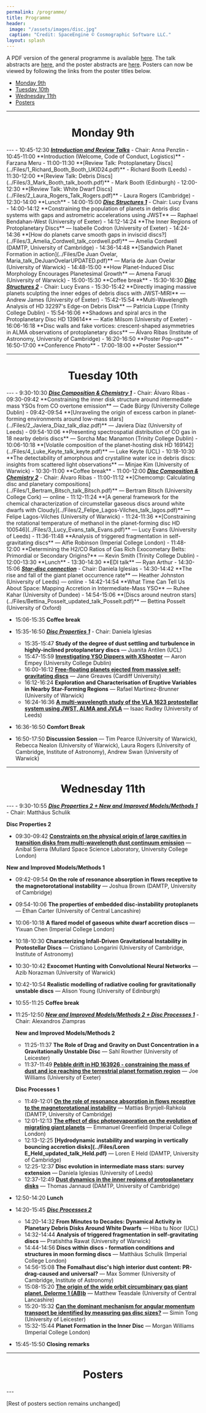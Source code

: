 ```yaml
---
permalink: /programme/
title: Programme
header:
 image: "/assets/images/disc.jpg"
 caption: "Credit: SpaceEngine © Cosmographic Software LLC."
layout: splash
---
```


A PDF version of the general programme is available [here](../assets/images/Programme.pdf). The talk abstracts are [here](../assets/images/Talks.pdf), and the poster abstracts are [here](../assets/images/Posters.pdf). Posters can now be viewed by following the links from the poster titles below.

- [Monday 9th](#monday-9th)
- [Tuesday 10th](#tuesday-10th)
- [Wednesday 11th](#wednesday-11th)
- [Posters](#posters)

---
<h1 id="monday-9th" style="text-align: center;">Monday 9th</h1>
---
- 10:45-12:30 <u><b><i>Introduction and Review Talks</i></b></u> - Chair: Anna Penzlin
 - 10:45-11:00  **Introduction (Welcome, Code of Conduct, Logistics)** - Farzana Meru
 - 11:00-11:30  **[Review Talk: Protoplanetary Discs](../Files/1_Richard_Booth_Booth_UKID24.pdf)** - Richard Booth (Leeds)
 - 11:30-12:00  **[Review Talk: Debris Discs](../Files/3_Mark_Booth_talk_booth.pdf)** - Mark Booth (Edinburgh)
 - 12:00-12:30  **[Review Talk: White Dwarf Discs](../Files/2_Laura_Rogers_Talk_Rogers.pdf)** - Laura Rogers (Cambridge)
- 12:30-14:00  **Lunch**
- 14:00-15:00 <u><b><i>Disc Structures 1</i></b></u> - Chair: Lucy Evans
   - 14:00-14:12 **Constraining the population of planets in debris disc systems with gaps and astrometric accelerations using JWST** — Raphael Bendahan-West (University of Exeter)
   - 14:12-14:24 **The Inner Regions of Protoplanetary Discs** — Isabelle Codron (University of Exeter)
   - 14:24-14:36 **[How do planets carve smooth gaps in inviscid discs?](../Files/3_Amelia_Cordwell_talk_cordwell.pdf)** — Amelia Cordwell (DAMTP, University of Cambridge)
   - 14:36-14:48 **[Sandwich Planet Formation in action](../Files/De Juan Ovelar, Maria_talk_DeJuanOvelarUPDATED.pdf)** — Maria de Juan Ovelar (University of Warwick)
   - 14:48-15:00 **How Planet-Induced Disc Morphology Encourages Planetesimal Growth** — Amena Faruqi (University of Warwick)
- 15:00-15:30  **Coffee break**
- 15:30-16:30 <u><b><i>Disc Structures 2</i></b></u> - Chair: Lucy Evans
   - 15:30-15:42 **Directly imaging massive planets sculpting the inner edges of debris discs with JWST-MIRI** — Andrew James (University of Exeter)
   - 15:42-15:54 **Multi-Wavelength Analysis of HD 32297's Edge-on Debris Disk** — Patricia Luppe (Trinity College Dublin)
   - 15:54-16:06 **Shadows and spiral arcs in the Protoplanetary Disc HD 139614** — Katie Milsom (University of Exeter)
   - 16:06-16:18 **Disc walls and fake vortices: crescent-shaped asymmetries in ALMA observations of protoplanetary discs** — Álvaro Ribas (Institute of Astronomy, University of Cambridge)
- 16:20-16:50  **Poster Pop-ups**
- 16:50-17:00 **Conference Photo**
- 17:00-18:00  **Poster Session**

---
<h1 id="tuesday-10th" style="text-align: center;">Tuesday 10th</h1>
---
- 9:30-10:30    <u><b><i>Disc Composition & Chemistry 1</i></b></u> - Chair: Álvaro Ribas
   - 09:30-09:42 **Constraining the inner disk structure around intermediate mass YSOs from CO overtone emission** — Cade Bürgy (University College Dublin)
   - 09:42-09:54 **[Unraveling the origin of excess carbon in planet-forming environments around low-mass stars](../Files/2_Javiera_Díaz_talk_diaz.pdf)** — Javiera Díaz (University of Leeds)
   - 09:54-10:06 **Presenting spectrospatial distribution of CO gas in 18 nearby debris discs** — Sorcha Mac Manamon (Trinity College Dublin)
   - 10:06-10:18 **[Volatile composition of the planet-hosting disk HD 169142](../Files/4_Luke_Keyte_talk_keyte.pdf)** — Luke Keyte (UCL)
   - 10:18-10:30 **The detectability of amorphous and crystalline water ice in debris discs: insights from scattered light observations** — Minjae Kim (University of Warwick)
- 10:30-11:00   **Coffee break**
- 11:00-12:00   <u><b><i>Disc Composition & Chemistry 2</i></b></u> - Chair: Álvaro Ribas
   - 11:00-11:12 **[Chemcomp: Calculating disc and planetary compositions](../Files/1_Bertram_Bitsch_talk_Bitsch.pdf)** — Bertram Bitsch (University College Cork) — online
   - 11:12-11:24 **[A general framework for the chemical characterization of circumstellar gaseous discs around white dwarfs with Cloudy](../Files/2_Felipe_Lagos-Vilches_talk_lagos.pdf)** — Felipe Lagos-Vilches (University of Warwick)
   - 11:24-11:36 **[Constraining the rotational temperature of methanol in the planet-forming disc HD 100546](../Files/3_Lucy_Evans_talk_Evans.pdf)** — Lucy Evans (University of Leeds)
   - 11:36-11:48 **Analysis of triggered fragmentation in self-gravitating discs** — Alfie Robinson (Imperial College London)
   - 11:48-12:00 **Determining the H2/CO Ratios of Gas Rich Exocometary Belts: Primordial or Secondary Origins?** — Kevin Smith (Trinity College Dublin)
- 12:00-13:30   **Lunch**
- 13:30-14:30   **EDI talk** — Ryan Arthur
- 14:30-15:06   <u><b><i>Star-disc connection</i></b></u> - Chair: Daniela Iglesias
   - 14:30-14:42 **The rise and fall of the giant planet occurrence rate** — Heather Johnston (University of Leeds) — online
   - 14:42-14:54 **What Time Can Tell Us About Space: Mapping Accretion in Intermediate-Mass YSO** — Ruhee Kahar (University of Dundee)
   - 14:54-15:06 **[Discs around neutron stars](../Files/Bettina_Posselt_updated_talk_Posselt.pdf)** — Bettina Posselt (University of Oxford)
 
- 15:06-15:35   **Coffee break**

- 15:35-16:50   <u><b><i>Disc Properties 1</i></b></u> - Chair: Daniela Iglesias
   - 15:35-15:47 **Study of the degree of dust settling and turbulence in highly-inclined protoplanetary discs** — Juanita Antilen (UCL)
   - 15:47-15:59 **[Investigating YSO Dippers with XShooter](../Files/5_Aaron_Empey_UKI_AaronEmpey2.pdf)** — Aaron Empey (University College Dublin)
   - 16:00-16:12 **[Free-floating planets ejected from massive self-gravitating discs](../Files/1_Jane_Greaves_talk_greaves.pdf)** — Jane Greaves (Cardiff University)
   - 16:12-16:24 **Exploration and Characterisation of Eruptive Variables in Nearby Star-Forming Regions** — Rafael Martinez-Brunner (University of Warwick)
   - 16:24-16:36 **[A multi-wavelength study of the VLA 1623 protostellar system using JWST, ALMA and JVLA](../Files/3_Isaac_Radley_talk_Radley.pdf)** — Isaac Radley (University of Leeds)
- 16:36-16:50   **Comfort Break**
- 16:50-17:50   **Discussion Session** — Tim Pearce (University of Warwick), Rebecca Nealon (University of Warwick), Laura Rogers (University of Cambridge, Institute of Astronomy), Andrew Swan (University of Warwick)

---
<h1 id="wednesday-11th" style="text-align: center;">Wednesday 11th</h1>
---
- 9:30-10:55    <u><b><i>Disc Properties 2 + New and Improved Models/Methods 1</i></b></u> - Chair: Matthäus Schulik
   
   **Disc Properties 2**
   - 09:30-09:42 **[Constraints on the physical origin of large cavities in transition disks from multi-wavelength dust continuum emission](../Files/Anibal_Sierra_talk_Sierra.pdf)** — Anibal Sierra (Mullard Space Science Laboratory, University College London)

   
   **New and Improved Models/Methods 1**
   - 09:42-09:54 **On the role of resonance absorption in flows receptive to the magnetorotational instability** — Joshua Brown (DAMTP, University of Cambridge)
   - 09:54-10:06 **The properties of embedded disc-instability protoplanets** — Ethan Carter (University of Central Lancashire)
   - 10:06-10:18 **A flared model of gaseous white dwarf accretion discs** — Yixuan Chen (Imperial College London)
   - 10:18-10:30 **Characterizing Infall-Driven Gravitational Instability in Protostellar Discs** — Cristiano Longarini (University of Cambridge, Institute of Astronomy)
   - 10:30-10:42 **Exocomet Hunting with Convolutional Neural Networks** — Azib Norazman (University of Warwick)
   - 10:42-10:54 **Realistic modelling of radiative cooling for gravitationally unstable discs** — Alison Young (University of Edinburgh)
- 10:55-11:25   **Coffee break**
- 11:25-12:50   <u><b><i>New and Improved Models/Methods 2 + Disc Processes 1</i></b></u> - Chair: Alexandros Ziampras
   
   **New and Improved Models/Methods 2**
   - 11:25-11:37 **The Role of Drag and Gravity on Dust Concentration in a Gravitationally Unstable Disc** — Sahl Rowther (University of Leicester)
   - 11:37-11:49 **[Pebble drift in HD 163926 - constraining the mass of dust and ice reaching the terrestrial planet formation region](../Files/2_Joe_Williams_talk_williams.pdf)** — Joe Williams (University of Exeter)

   
   **Disc Processes 1**
   - 11:49-12:01 **[On the role of resonance absorption in flows receptive to the magnetorotational instability](../Files/3_Mattias_Brynjell-Rahkola_talk_brynjell-rahkola.pdf)** — Mattias Brynjell-Rahkola (DAMTP, University of Cambridge)
   - 12:01-12:13 **[The effect of disc photoevaporation on the evolution of migrating giant planets](../Files/4_Emmanuel_Greenfield_talk.pdf)** — Emmanuel Greenfield (Imperial College London)
   - 12:13-12:25 **[Hydrodynamic instability and warping in vertically bouncing accretion disks](../Files/Loren E_Held_updated_talk_Held.pdf)** — Loren E Held (DAMTP, University of Cambridge)
   - 12:25-12:37 **Disc evolution in intermediate mass stars: survey extension** — Daniela Iglesias (University of Leeds)
   - 12:37-12:49 **[Dust dynamics in the inner regions of protoplanetary disks](../Files/7_talk_jannaud.pdf)** — Thomas Jannaud (DAMTP, University of Cambridge)
- 12:50-14:20   **Lunch**
- 14:20-15:45   <u><b><i>Disc Processes 2</i></b></u>
   - 14:20-14:32 **From Minutes to Decades: Dynamical Activity in Planetary Debris Disks Around White Dwarfs** — Hiba tu Noor (UCL)
   - 14:32-14:44 **Analysis of triggered fragmentation in self-gravitating discs** — Pratishtha Rawat (University of Warwick)
   - 14:44-14:56 **Discs within discs - formation conditions and structures in moon forming discs** — Matthäus Schulik (Imperial College London)
   - 14:56-15:08 **The Fomalhaut disc's high interior dust content: PR-drag-caused and universal?** — Max Sommer (University of Cambridge, Institute of Astronomy)
   - 15:08-15:20 **[The origin of the wide orbit circumbinary gas giant planet, Delorme 1 (AB)b](../Files/Matthew_Teasdale_updated_talk_Teasdale.pdf)** — Matthew Teasdale (University of Central Lancashire)
   - 15:20-15:32 **[Can the dominant mechanism for angular momentum transport be identified by measuring gas disc sizes?](../Files/Simin_Tong_updated_talk_Tong.pdf)** — Simin Tong (University of Leicester)
   - 15:32-15:44 **Planet Formation in the Inner Disc** — Morgan Williams (Imperial College London)
- 15:45-15:50   **Closing remarks**


---
<h1 id="posters" style="text-align: center;">Posters</h1>
---

[Rest of posters section remains unchanged]

